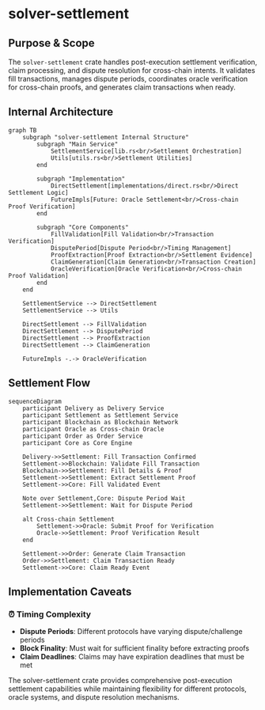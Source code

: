 # solver-settlement

## Purpose & Scope

The `solver-settlement` crate handles post-execution settlement verification, claim processing, and dispute resolution for cross-chain intents. It validates fill transactions, manages dispute periods, coordinates oracle verification for cross-chain proofs, and generates claim transactions when ready.

## Internal Architecture

```mermaid
graph TB
    subgraph "solver-settlement Internal Structure"
        subgraph "Main Service"
            SettlementService[lib.rs<br/>Settlement Orchestration]
            Utils[utils.rs<br/>Settlement Utilities]
        end

        subgraph "Implementation"
            DirectSettlement[implementations/direct.rs<br/>Direct Settlement Logic]
            FutureImpls[Future: Oracle Settlement<br/>Cross-chain Proof Verification]
        end

        subgraph "Core Components"
            FillValidation[Fill Validation<br/>Transaction Verification]
            DisputePeriod[Dispute Period<br/>Timing Management]
            ProofExtraction[Proof Extraction<br/>Settlement Evidence]
            ClaimGeneration[Claim Generation<br/>Transaction Creation]
            OracleVerification[Oracle Verification<br/>Cross-chain Proof Validation]
        end
    end

    SettlementService --> DirectSettlement
    SettlementService --> Utils

    DirectSettlement --> FillValidation
    DirectSettlement --> DisputePeriod
    DirectSettlement --> ProofExtraction
    DirectSettlement --> ClaimGeneration

    FutureImpls -.-> OracleVerification
```

## Settlement Flow

```mermaid
sequenceDiagram
    participant Delivery as Delivery Service
    participant Settlement as Settlement Service
    participant Blockchain as Blockchain Network
    participant Oracle as Cross-chain Oracle
    participant Order as Order Service
    participant Core as Core Engine

    Delivery->>Settlement: Fill Transaction Confirmed
    Settlement->>Blockchain: Validate Fill Transaction
    Blockchain->>Settlement: Fill Details & Proof
    Settlement->>Settlement: Extract Settlement Proof
    Settlement->>Core: Fill Validated Event

    Note over Settlement,Core: Dispute Period Wait
    Settlement->>Settlement: Wait for Dispute Period

    alt Cross-chain Settlement
        Settlement->>Oracle: Submit Proof for Verification
        Oracle->>Settlement: Proof Verification Result
    end

    Settlement->>Order: Generate Claim Transaction
    Order->>Settlement: Claim Transaction Ready
    Settlement->>Core: Claim Ready Event
```

## Implementation Caveats

### ⏰ Timing Complexity

- **Dispute Periods**: Different protocols have varying dispute/challenge periods
- **Block Finality**: Must wait for sufficient finality before extracting proofs
- **Claim Deadlines**: Claims may have expiration deadlines that must be met

The solver-settlement crate provides comprehensive post-execution settlement capabilities while maintaining flexibility for different protocols, oracle systems, and dispute resolution mechanisms.
